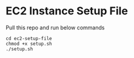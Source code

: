 # EC2 Instance Setup File
Pull this repo and run below commands
```
cd ec2-setup-file
chmod +x setup.sh
./setup.sh
```
